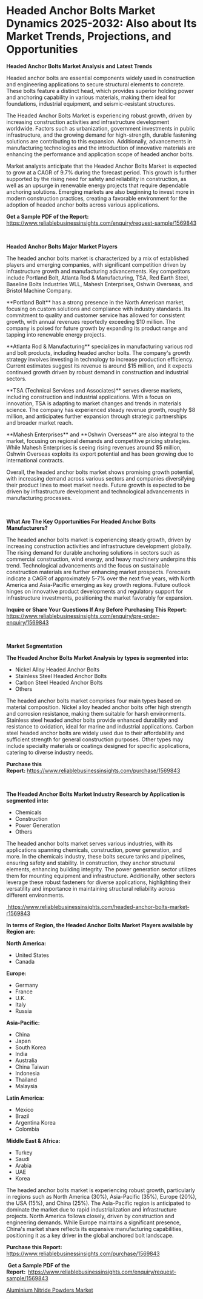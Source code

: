 <p><h1>Headed Anchor Bolts Market Dynamics 2025-2032: Also about Its Market Trends, Projections, and Opportunities</h1></p><p><strong>Headed Anchor Bolts Market Analysis and Latest Trends</strong></p>
<p><p>Headed anchor bolts are essential components widely used in construction and engineering applications to secure structural elements to concrete. These bolts feature a distinct head, which provides superior holding power and anchoring capability in various materials, making them ideal for foundations, industrial equipment, and seismic-resistant structures. </p><p>The Headed Anchor Bolts Market is experiencing robust growth, driven by increasing construction activities and infrastructure development worldwide. Factors such as urbanization, government investments in public infrastructure, and the growing demand for high-strength, durable fastening solutions are contributing to this expansion. Additionally, advancements in manufacturing technologies and the introduction of innovative materials are enhancing the performance and application scope of headed anchor bolts.</p><p>Market analysts anticipate that the Headed Anchor Bolts Market is expected to grow at a CAGR of 9.7% during the forecast period. This growth is further supported by the rising need for safety and reliability in construction, as well as an upsurge in renewable energy projects that require dependable anchoring solutions. Emerging markets are also beginning to invest more in modern construction practices, creating a favorable environment for the adoption of headed anchor bolts across various applications.</p></p>
<p><strong>Get a Sample PDF of the Report:&nbsp;</strong> <a href="https://www.reliablebusinessinsights.com/enquiry/request-sample/1569843?utm_campaign=3288&utm_medium=2&utm_source=Github&utm_content=ia&utm_term=25032025&utm_id=headed-anchor-bolts">https://www.reliablebusinessinsights.com/enquiry/request-sample/1569843</a></p>
<p>&nbsp;</p>
<p><strong>Headed Anchor Bolts Major Market Players</strong></p>
<p><p>The headed anchor bolts market is characterized by a mix of established players and emerging companies, with significant competition driven by infrastructure growth and manufacturing advancements. Key competitors include Portland Bolt, Atlanta Rod & Manufacturing, TSA, Red Earth Steel, Baseline Bolts Industries WLL, Mahesh Enterprises, Oshwin Overseas, and Bristol Machine Company.</p><p>**Portland Bolt** has a strong presence in the North American market, focusing on custom solutions and compliance with industry standards. Its commitment to quality and customer service has allowed for consistent growth, with annual revenues reportedly exceeding $10 million. The company is poised for future growth by expanding its product range and tapping into renewable energy projects.</p><p>**Atlanta Rod & Manufacturing** specializes in manufacturing various rod and bolt products, including headed anchor bolts. The company's growth strategy involves investing in technology to increase production efficiency. Current estimates suggest its revenue is around $15 million, and it expects continued growth driven by robust demand in construction and industrial sectors.</p><p>**TSA (Technical Services and Associates)** serves diverse markets, including construction and industrial applications. With a focus on innovation, TSA is adapting to market changes and trends in materials science. The company has experienced steady revenue growth, roughly $8 million, and anticipates further expansion through strategic partnerships and broader market reach.</p><p>**Mahesh Enterprises** and **Oshwin Overseas** are also integral to the market, focusing on regional demands and competitive pricing strategies. While Mahesh Enterprises is seeing rising revenues around $5 million, Oshwin Overseas exploits its export potential and has been growing due to international contracts.</p><p>Overall, the headed anchor bolts market shows promising growth potential, with increasing demand across various sectors and companies diversifying their product lines to meet market needs. Future growth is expected to be driven by infrastructure development and technological advancements in manufacturing processes.</p></p>
<p>&nbsp;</p>
<p><strong>What Are The Key Opportunities For Headed Anchor Bolts Manufacturers?</strong></p>
<p><p>The headed anchor bolts market is experiencing steady growth, driven by increasing construction activities and infrastructure development globally. The rising demand for durable anchoring solutions in sectors such as commercial construction, wind energy, and heavy machinery underpins this trend. Technological advancements and the focus on sustainable construction materials are further enhancing market prospects. Forecasts indicate a CAGR of approximately 5-7% over the next five years, with North America and Asia-Pacific emerging as key growth regions. Future outlook hinges on innovative product developments and regulatory support for infrastructure investments, positioning the market favorably for expansion.</p></p>
<p><strong>Inquire or Share Your Questions If Any Before Purchasing This Report:</strong> <a href="https://www.reliablebusinessinsights.com/enquiry/pre-order-enquiry/1569843?utm_campaign=3288&utm_medium=2&utm_source=Github&utm_content=ia&utm_term=25032025&utm_id=headed-anchor-bolts">https://www.reliablebusinessinsights.com/enquiry/pre-order-enquiry/1569843</a></p>
<p>&nbsp;</p>
<p><strong>Market Segmentation</strong></p>
<p><strong>The Headed Anchor Bolts Market Analysis by types is segmented into:</strong></p>
<p><ul><li>Nickel Alloy Headed Anchor Bolts</li><li>Stainless Steel Headed Anchor Bolts</li><li>Carbon Steel Headed Anchor Bolts</li><li>Others</li></ul></p>
<p><p>The headed anchor bolts market comprises four main types based on material composition. Nickel alloy headed anchor bolts offer high strength and corrosion resistance, making them suitable for harsh environments. Stainless steel headed anchor bolts provide enhanced durability and resistance to oxidation, ideal for marine and industrial applications. Carbon steel headed anchor bolts are widely used due to their affordability and sufficient strength for general construction purposes. Other types may include specialty materials or coatings designed for specific applications, catering to diverse industry needs.</p></p>
<p><strong>Purchase this Report:&nbsp;</strong><a href="https://www.reliablebusinessinsights.com/purchase/1569843?utm_campaign=3288&utm_medium=2&utm_source=Github&utm_content=ia&utm_term=25032025&utm_id=headed-anchor-bolts">https://www.reliablebusinessinsights.com/purchase/1569843</a></p>
<p>&nbsp;</p>
<p><strong>The Headed Anchor Bolts Market Industry Research by Application is segmented into:</strong></p>
<p><ul><li>Chemicals</li><li>Construction</li><li>Power Generation</li><li>Others</li></ul></p>
<p><p>The headed anchor bolts market serves various industries, with its applications spanning chemicals, construction, power generation, and more. In the chemicals industry, these bolts secure tanks and pipelines, ensuring safety and stability. In construction, they anchor structural elements, enhancing building integrity. The power generation sector utilizes them for mounting equipment and infrastructure. Additionally, other sectors leverage these robust fasteners for diverse applications, highlighting their versatility and importance in maintaining structural reliability across different environments.</p></p>
<p><a href="https://www.reliablebusinessinsights.com/headed-anchor-bolts-market-r1569843?utm_campaign=3288&utm_medium=2&utm_source=Github&utm_content=ia&utm_term=25032025&utm_id=headed-anchor-bolts">&nbsp;https://www.reliablebusinessinsights.com/headed-anchor-bolts-market-r1569843</a></p>
<p><strong>In terms of Region, the Headed Anchor Bolts Market Players available by Region are:</strong></p>
<p>
    <p> <strong> North America: </strong>
        <ul>
            <li>United States</li>
            <li>Canada</li>
        </ul>
        </p> 
    <p> <strong> Europe: </strong>
        <ul>
            <li>Germany</li>
            <li>France</li>
            <li>U.K.</li>
            <li>Italy</li>
            <li>Russia</li>
        </ul>
        </p> 
    <p> <strong> Asia-Pacific: </strong>
        <ul>
            <li>China</li>
            <li>Japan</li>
            <li>South Korea</li>
            <li>India</li>
            <li>Australia</li>
            <li>China Taiwan</li>
            <li>Indonesia</li>
            <li>Thailand</li>
            <li>Malaysia</li>
        </ul>
        </p> 
    <p> <strong> Latin America: </strong>
        <ul>
            <li>Mexico</li>
            <li>Brazil</li>
            <li>Argentina Korea</li>
            <li>Colombia</li>
        </ul>
        </p> 
    <p> <strong> Middle East & Africa: </strong>
        <ul>
            <li>Turkey</li>
            <li>Saudi</li>
            <li>Arabia</li>
            <li>UAE</li>
            <li>Korea</li>
        </ul>
    </p>
    </p>
<p><p>The headed anchor bolts market is experiencing robust growth, particularly in regions such as North America (30%), Asia-Pacific (35%), Europe (20%), the USA (15%), and China (25%). The Asia-Pacific region is anticipated to dominate the market due to rapid industrialization and infrastructure projects. North America follows closely, driven by construction and engineering demands. While Europe maintains a significant presence, China's market share reflects its expansive manufacturing capabilities, positioning it as a key driver in the global anchored bolt landscape.</p></p>
<p><strong>Purchase this Report: </strong><a href="https://www.reliablebusinessinsights.com/purchase/1569843?utm_campaign=3288&utm_medium=2&utm_source=Github&utm_content=ia&utm_term=25032025&utm_id=headed-anchor-bolts">https://www.reliablebusinessinsights.com/purchase/1569843</a></p>
<p>&nbsp;<strong>Get a Sample PDF of the Report:&nbsp;&nbsp;</strong><a href="https://www.reliablebusinessinsights.com/enquiry/request-sample/1569843?utm_campaign=3288&utm_medium=2&utm_source=Github&utm_content=ia&utm_term=25032025&utm_id=headed-anchor-bolts">https://www.reliablebusinessinsights.com/enquiry/request-sample/1569843</a></p>
<p><strong></strong></p>
<p><p><a href="https://github.com/shamyzinniwl/Market-Research-Report-List-1/blob/main/aluminium-nitride-powders-market.md?utm_campaign=3288&utm_medium=2&utm_source=Github&utm_content=ia&utm_term=25032025&utm_id=headed-anchor-bolts">Aluminium Nitride Powders Market</a></p></p>